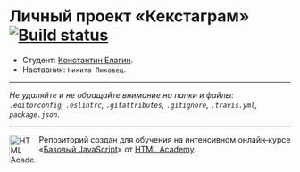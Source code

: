 # Личный проект «Кекстаграм» [![Build status][travis-image]][travis-url]

* Студент: [Константин Елагин](https://up.htmlacademy.ru/javascript/11/user/224502).
* Наставник: `Никита Пиковец`.

---

_Не удаляйте и не обращайте внимание на папки и файлы:_<br>
_`.editorconfig`, `.eslintrc`, `.gitattributes`, `.gitignore`, `.travis.yml`, `package.json`._

---

<a href="https://htmlacademy.ru/intensive/javascript"><img align="left" width="50" height="50" title="HTML Academy" src="https://up.htmlacademy.ru/static/img/intensive/javascript/logo-for-github.svg"></a>

Репозиторий создан для обучения на интенсивном онлайн‑курсе «[Базовый JavaScript](https://htmlacademy.ru/intensive/javascript)» от [HTML Academy](https://htmlacademy.ru).

[travis-image]: https://travis-ci.org/htmlacademy-javascript/224502-kekstagram.svg?branch=master
[travis-url]: https://travis-ci.org/htmlacademy-javascript/224502-kekstagram
